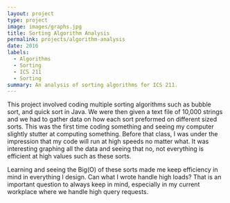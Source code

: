 ```yaml
---
layout: project
type: project
image: images/graphs.jpg
title: Sorting Algorithm Analysis
permalink: projects/algorithm-analysis
date: 2016
labels:
  - Algorithms
  - Sorting
  - ICS 211
  - Sorting
summary: An analysis of sorting algorithms for ICS 211.
---
```



This project involved coding multiple sorting algorithms such as bubble sort, and quick sort in Java. We were then given a text file of 10,000 strings and we had to gather data on how each sort preformed on different sized sorts. This was the first time coding something and seeing my computer slightly stutter at computing something. Before that class, I was under the impression that my code will run at high speeds no matter what. It was interesting graphing all the data and seeing that no, not everything is efficient at high values such as these sorts.

Learning and seeing the Big(O) of these sorts made me keep efficiency in mind in everything I design. Can what I wrote handle high loads? That is an important question to always keep in mind, especially in my current workplace where we handle high query requests.  

